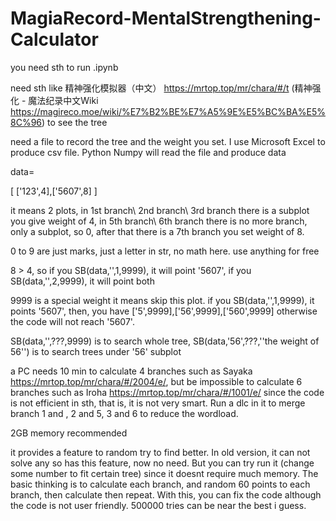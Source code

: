 # MagiaRecord-MentalStrengthening-Calculator

you need sth to run .ipynb

need sth like 精神强化模拟器（中文） https://mrtop.top/mr/chara/#/t (精神强化 - 魔法纪录中文Wiki https://magireco.moe/wiki/%E7%B2%BE%E7%A5%9E%E5%BC%BA%E5%8C%96) to see the tree

need a file to record the tree and the weight you set. I use Microsoft Excel to produce csv file. Python Numpy will read the file and produce data

data=

[
['123',4],['5607',8]
]

it means 2 plots, in 1st branch\ 2nd branch\ 3rd branch there is a subplot you give weight of 4, in 5th branch\ 6th branch there is no more branch, only a subplot, so 0, after that there is a 7th branch you set weight of 8.

0 to 9 are just marks, just a letter in str, no math here. use anything for free

8 > 4, so if you SB(data,'',1,9999), it will point '5607', if you SB(data,'',2,9999), it will point both

9999 is a special weight it means skip this plot. if you SB(data,'',1,9999), it points '5607', then, you have ['5',9999],['56',9999],['560',9999] otherwise the code will not reach '5607'.

SB(data,'',???,9999) is to search whole tree, SB(data,'56',???,''the weight of 56'') is to search trees under '56' subplot

a PC needs 10 min to calculate 4 branches such as Sayaka https://mrtop.top/mr/chara/#/2004/e/, but be impossible to calculate 6 branches such as Iroha https://mrtop.top/mr/chara/#/1001/e/ since the code is not efficient in sth, that is, it is not very smart. Run a dlc in it to merge branch 1 and , 2 and 5, 3 and 6 to reduce the wordload.

2GB memory recommended 

it provides a feature to random try to find better. In old version, it can not solve any so has this feature, now no need. But you can try run it (change some number to fit certain tree) since it doesnt require much memory. The basic thinking is to calculate each branch, and random 60 points to each branch, then calculate then repeat. With this, you can fix the code although the code is not user friendly. 500000 tries can be near the best i guess.
